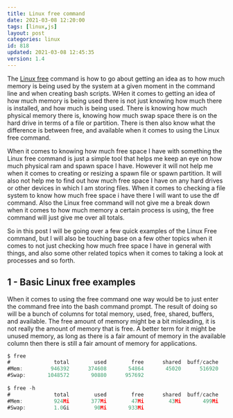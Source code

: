 ```yaml
---
title: Linux free command
date: 2021-03-08 12:20:00
tags: [linux,js]
layout: post
categories: linux
id: 818
updated: 2021-03-08 12:45:35
version: 1.4
---
```


The [Linux free](https://linuxize.com/post/free-command-in-linux/) command is how to go about getting an idea as to how much memory is being used by the system at a given moment in the command line and when creating bash scripts. WHen it comes to getting an idea of how much memory is being used there is not just knowing how much there is installed, and how much is being used. There is knowing how much physical memory there is, knowing how much swap space there is on the hard drive in terms of a file or partition. There is then also know what the difference is between free, and available when it comes to using the Linux free command.

When it comes to knowing how much free space I have with something the Linux free command is just a simple tool that helps me keep an eye on how much physical ram and spawn space I have. However it will not help me when it comes to creating or resizing a spawn file or spawn partition. It will also not help me to find out how much free space I have on any hard drives or other devices in which I am storing files. When it comes to checking a file system to know how much free space i have there I will want to use the df command. Also the Linux free command will not give me a break down when it comes to how much memory a certain process is using, the free command will just give me over all totals.

So in this post I will be going over a few quick examples of the Linux Free command, but I will also be touching base on a few other topics when it comes to not just checking how much free space I have in general with things, and also some other related topics when it comes to taking a look at processes and so forth.

<!-- more -->


## 1 - Basic Linux free examples

When it comes to using the free command one way would be to just enter the command free into the bash command prompt. The result of doing so will be a bunch of columns for total memory, used, free, shared, buffers, and available. The free amount of memory might be a bit misleading, it is not really the amount of memory that is free. A better term for it might be unused memory, as long as there is a fair amount of memory in the available column then there is still a fair amount of memory for applications.

```js
$ free
#              total        used        free      shared  buff/cache   available
#Mem:         946392      374608       54864       45020      516920      474404
#Swap:       1048572       90880      957692
 
$ free -h
#              total        used        free      shared  buff/cache   available
#Mem:          924Mi       377Mi        47Mi        43Mi       499Mi       451Mi
#Swap:         1.0Gi        90Mi       933Mi
```
